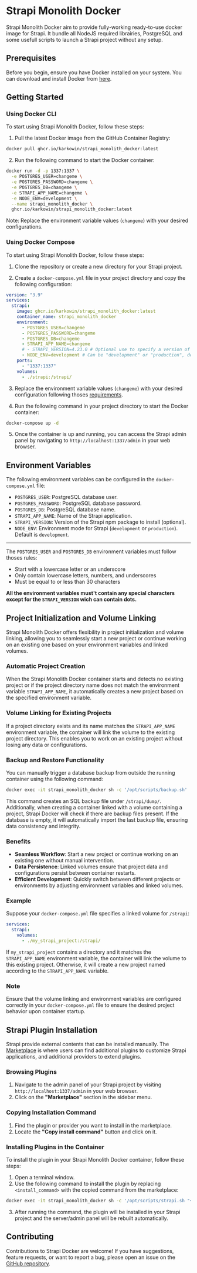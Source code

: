 # Strapi Monolith Docker

Strapi Monolith Docker aim to provide fully-working ready-to-use docker image for Strapi. It bundle all NodeJS required librairies, PostgreSQL and some usefull scripts to launch a Strapi project without any setup. 

## Prerequisites

Before you begin, ensure you have Docker installed on your system. You can download and install Docker from [here](https://www.docker.com/get-started).

## Getting Started

### Using Docker CLI

To start using Strapi Monolith Docker, follow these steps:

1. Pull the latest Docker image from the GitHub Container Registry:

```bash
docker pull ghcr.io/karkowin/strapi_monolith_docker:latest
```

2. Run the following command to start the Docker container:

```bash
docker run -d -p 1337:1337 \
  -e POSTGRES_USER=changeme \
  -e POSTGRES_PASSWORD=changeme \
  -e POSTGRES_DB=changeme \
  -e STRAPI_APP_NAME=changeme \
  -e NODE_ENV=development \
  --name strapi_monolith_docker \
  ghcr.io/karkowin/strapi_monolith_docker:latest
```

Note: Replace the environment variable values (`changeme`) with your desired configurations.

### Using Docker Compose

To start using Strapi Monolith Docker, follow these steps:

1. Clone the repository or create a new directory for your Strapi project.

2. Create a `docker-compose.yml` file in your project directory and copy the following configuration:

```yaml
version: "3.9"
services:
  strapi:
    image: ghcr.io/karkowin/strapi_monolith_docker:latest
    container_name: strapi_monolith_docker
    environment:
      - POSTGRES_USER=changeme
      - POSTGRES_PASSWORD=changeme
      - POSTGRES_DB=changeme
      - STRAPI_APP_NAME=changeme
      # - STRAPI_VERSION=4.23.0 # Optional use to specify a version of strapi package
      - NODE_ENV=development # Can be "development" or "production", default is "development"
    ports:
      - "1337:1337"
    volumes:
      - ./strapi:/strapi/
```

3. Replace the environment variable values (`changeme`) with your desired configuration following thoses [requirements](#environment-variables).

4. Run the following command in your project directory to start the Docker container:

```bash
docker-compose up -d
```

5. Once the container is up and running, you can access the Strapi admin panel by navigating to `http://localhost:1337/admin` in your web browser.

## Environment Variables

The following environment variables can be configured in the `docker-compose.yml` file:

- `POSTGRES_USER`: PostgreSQL database user.
- `POSTGRES_PASSWORD`: PostgreSQL database password.
- `POSTGRES_DB`: PostgreSQL database name.
- `STRAPI_APP_NAME`: Name of the Strapi application.
- `STRAPI_VERSION`: Version of the Strapi npm package to install (optional).
- `NODE_ENV`: Environment mode for Strapi (`development` or `production`). Default is `development`.

---

The `POSTGRES_USER` and `POSTGRES_DB` environment variables must follow thoses rules:

- Start with a lowercase letter or an underscore
- Only contain lowercase letters, numbers, and underscores
- Must be equal to or less than 30 characters

**All the environment variables must't contain any special characters except for the `STRAPI_VERSION` wich can contain dots.**

## Project Initialization and Volume Linking

Strapi Monolith Docker offers flexibility in project initialization and volume linking, allowing you to seamlessly start a new project or continue working on an existing one based on your environment variables and linked volumes.

### Automatic Project Creation

When the Strapi Monolith Docker container starts and detects no existing project or if the project directory name does not match the environment variable `STRAPI_APP_NAME`, it automatically creates a new project based on the specified environment variable.

### Volume Linking for Existing Projects

If a project directory exists and its name matches the `STRAPI_APP_NAME` environment variable, the container will link the volume to the existing project directory. This enables you to work on an existing project without losing any data or configurations.

### Backup and Restore Functionality

You can manually trigger a database backup from outside the running container using the following command:

```bash
docker exec -it strapi_monolith_docker sh -c '/opt/scripts/backup.sh'
```

This command creates an SQL backup file under `/strapi/dump/`. Additionally, when creating a container linked with a volume containing a project, Strapi Docker will check if there are backup files present. If the database is empty, it will automatically import the last backup file, ensuring data consistency and integrity.

### Benefits

- **Seamless Workflow**: Start a new project or continue working on an existing one without manual intervention.
- **Data Persistence**: Linked volumes ensure that project data and configurations persist between container restarts.
- **Efficient Development**: Quickly switch between different projects or environments by adjusting environment variables and linked volumes.

### Example

Suppose your `docker-compose.yml` file specifies a linked volume for `/strapi`:

```yaml
services:
  strapi:
    volumes:
      - ./my_strapi_project:/strapi/
```

If `my_strapi_project` contains a directory and it matches the `STRAPI_APP_NAME` environment variable, the container will link the volume to this existing project. Otherwise, it will create a new project named according to the `STRAPI_APP_NAME` variable.

### Note

Ensure that the volume linking and environment variables are configured correctly in your `docker-compose.yml` file to ensure the desired project behavior upon container startup.

## Strapi Plugin Installation

Strapi provide external contents that can be installed manually. The [Marketplace](https://docs.strapi.io/user-docs/plugins/installing-plugins-via-marketplace) is where users can find additional plugins to customize Strapi applications, and additional providers to extend plugins.

### Browsing Plugins

1. Navigate to the admin panel of your Strapi project by visiting `http://localhost:1337/admin` in your web browser.
2. Click on the **"Marketplace"** section in the sidebar menu.

### Copying Installation Command

1. Find the plugin or provider you want to install in the marketplace.
2. Locate the **"Copy install command"** button and click on it.

### Installing Plugins in the Container

To install the plugin in your Strapi Monolith Docker container, follow these steps:

1. Open a terminal window.
2. Use the following command to install the plugin by replacing `<install_command>` with the copied command from the marketplace:

```bash
docker exec -it strapi_monolith_docker sh -c '/opt/scripts/strapi.sh "<install_command>"'
```

3. After running the command, the plugin will be installed in your Strapi project and the server/admin panel will be rebuilt automatically.

## Contributing

Contributions to Strapi Docker are welcome! If you have suggestions, feature requests, or want to report a bug, please open an issue on the [GitHub repository](https://github.com/karkowin/strapi_docker).
